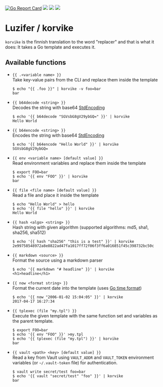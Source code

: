 [![Go Report Card](https://goreportcard.com/badge/github.com/Luzifer/korvike)](https://goreportcard.com/report/github.com/Luzifer/korvike)
![](https://badges.fyi/github/license/Luzifer/korvike)
![](https://badges.fyi/github/downloads/Luzifer/korvike)
![](https://badges.fyi/github/latest-release/Luzifer/korvike)

# Luzifer / korvike

`korvike` is the finnish translation to the word "replacer" and that is what it does: It takes a Go template and executes it.

## Available functions

- `{{ .<variable name> }}`  
  Take key-value pairs from the CLI and replace them inside the template
  ```console
  $ echo "{{ .foo }}" | korvike -v foo=bar
  bar
  ```
- `{{ b64decode <string> }}`  
  Decodes the string with base64 [StdEncoding](https://golang.org/pkg/encoding/base64/#pkg-variables)
  ```console
  $ echo '{{ b64decode "SGVsbG8gV29ybGQ=" }}' | korvike
  Hello World
  ```
- `{{ b64encode <string> }}`  
  Encodes the string with base64 [StdEncoding](https://golang.org/pkg/encoding/base64/#pkg-variables)
  ```console
  $ echo '{{ b64encode "Hello World" }}' | korvike
  SGVsbG8gV29ybGQ=
  ```
- `{{ env <variable name> [default value] }}`  
  Read environment variables and replace them inside the template
  ```console
  $ export FOO=bar
  $ echo '{{ env "FOO" }}' | korvike
  bar
  ```
- `{{ file <file name> [default value] }}`  
  Read a file and place it inside the template
  ```console
  $ echo "Hello World" > hello
  $ echo '{{ file "hello" }}' | korvike
  Hello World
  ```
- `{{ hash <algo> <string> }}`  
  Hash string with given algorithm (supported algorithms: md5, sha1, sha256, sha512)
  ```console
  $ echo '{{ hash "sha256" "this is a test" }}' | korvike
  2e99758548972a8e8822ad47fa1017ff72f06f3ff6a016851f45c398732bc50c
  ```
- `{{ markdown <source> }}`  
  Format the source using a markdown parser
  ```console
  $ echo '{{ markdown "# headline" }}' | korvike
  <h1>headline</h1>
  ```
- `{{ now <format string> }}`  
  Format the current date into the template (uses [Go time format](https://golang.org/pkg/time/#Time.Format))
  ```console
  $ echo '{{ now "2006-01-02 15:04:05" }}' | korvike
  2017-04-17 16:27:34
  ```
- `{{ tplexec (file "my.tpl") }}`  
  Execute the given template with the same function set and variables as the parent template.
  ```console
  $ export FOO=bar
  $ echo '{{ env "FOO" }}' >my.tpl
  $ echo '{{ tplexec (file "my.tpl") }}' | korvike
  bar
  ```
- `{{ vault <path> <key> [default value] }}`  
  Read a key from Vault using `VAULT_ADDR` and `VAULT_TOKEN` environment variables (or `~/.vault-token` file) for authentication.
  ```console
  $ vault write secret/test foo=bar
  $ echo '{{ vault "secret/test" "foo" }}' | korvike
  bar
  ```

